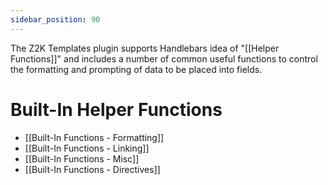 ```yaml
---
sidebar_position: 90
---
```

The Z2K Templates plugin supports Handlebars idea of "[[Helper Functions]]" and includes a number of common useful functions to control the formatting and prompting of data to be placed into fields. 

# Built-In Helper Functions

- [[Built-In Functions - Formatting]]
- [[Built-In Functions - Linking]]
- [[Built-In Functions - Misc]]
- [[Built-In Functions - Directives]]

